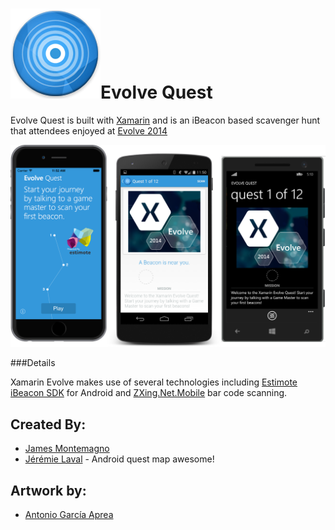 ![](Screenshots/icon.png)Evolve Quest
============

Evolve Quest is built with [Xamarin](http://www.xamarin.com) and is an iBeacon based scavenger hunt that attendees enjoyed at [Evolve 2014](http://www.xamarin.com/evolve)

![](Screenshots/alldevices.png)

###Details

Xamarin Evolve makes use of several technologies including [Estimote iBeacon SDK](https://components.xamarin.com/view/estimotesdk) for Android and [ZXing.Net.Mobile](https://components.xamarin.com/view/zxing.net.mobile) bar code scanning.


Created By:
-------

* [James Montemagno](http://www.twitter.com/jamesmontemagno)
* [Jérémie Laval](http://www.twitter.com/jeremie_laval) - Android quest map awesome!

Artwork by:
-------
* [Antonio García Aprea](https://twitter.com/deskfolio)

